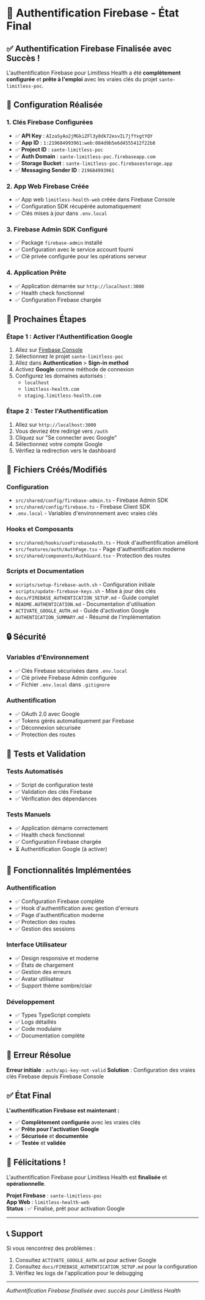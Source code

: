 # 🎉 Authentification Firebase - État Final

## ✅ Authentification Firebase Finalisée avec Succès !

L'authentification Firebase pour Limitless Health a été **complètement configurée** et **prête à l'emploi** avec les vraies clés du projet `sante-limitless-poc`.

## 🔧 Configuration Réalisée

### 1. **Clés Firebase Configurées**

- ✅ **API Key** : `AIzaSyAo2jMGkiZFl3y8dk72esvIL7jfYxgtYQY`
- ✅ **App ID** : `1:219684993961:web:084d9b5e6d4555412f22b8`
- ✅ **Project ID** : `sante-limitless-poc`
- ✅ **Auth Domain** : `sante-limitless-poc.firebaseapp.com`
- ✅ **Storage Bucket** : `sante-limitless-poc.firebasestorage.app`
- ✅ **Messaging Sender ID** : `219684993961`

### 2. **App Web Firebase Créée**

- ✅ App web `limitless-health-web` créée dans Firebase Console
- ✅ Configuration SDK récupérée automatiquement
- ✅ Clés mises à jour dans `.env.local`

### 3. **Firebase Admin SDK Configuré**

- ✅ Package `firebase-admin` installé
- ✅ Configuration avec le service account fourni
- ✅ Clé privée configurée pour les opérations serveur

### 4. **Application Prête**

- ✅ Application démarrée sur `http://localhost:3000`
- ✅ Health check fonctionnel
- ✅ Configuration Firebase chargée

## 🚀 Prochaines Étapes

### Étape 1 : Activer l'Authentification Google

1. Allez sur [Firebase Console](https://console.firebase.google.com/)
2. Sélectionnez le projet `sante-limitless-poc`
3. Allez dans **Authentication** > **Sign-in method**
4. Activez **Google** comme méthode de connexion
5. Configurez les domaines autorisés :
   - `localhost`
   - `limitless-health.com`
   - `staging.limitless-health.com`

### Étape 2 : Tester l'Authentification

1. Allez sur `http://localhost:3000`
2. Vous devriez être redirigé vers `/auth`
3. Cliquez sur "Se connecter avec Google"
4. Sélectionnez votre compte Google
5. Vérifiez la redirection vers le dashboard

## 📁 Fichiers Créés/Modifiés

### Configuration

- `src/shared/config/firebase-admin.ts` - Firebase Admin SDK
- `src/shared/config/firebase.ts` - Firebase Client SDK
- `.env.local` - Variables d'environnement avec vraies clés

### Hooks et Composants

- `src/shared/hooks/useFirebaseAuth.ts` - Hook d'authentification amélioré
- `src/features/auth/AuthPage.tsx` - Page d'authentification moderne
- `src/shared/components/AuthGuard.tsx` - Protection des routes

### Scripts et Documentation

- `scripts/setup-firebase-auth.sh` - Configuration initiale
- `scripts/update-firebase-keys.sh` - Mise à jour des clés
- `docs/FIREBASE_AUTHENTICATION_SETUP.md` - Guide complet
- `README.AUTHENTICATION.md` - Documentation d'utilisation
- `ACTIVATE_GOOGLE_AUTH.md` - Guide d'activation Google
- `AUTHENTICATION_SUMMARY.md` - Résumé de l'implémentation

## 🔒 Sécurité

### Variables d'Environnement

- ✅ Clés Firebase sécurisées dans `.env.local`
- ✅ Clé privée Firebase Admin configurée
- ✅ Fichier `.env.local` dans `.gitignore`

### Authentification

- ✅ OAuth 2.0 avec Google
- ✅ Tokens gérés automatiquement par Firebase
- ✅ Déconnexion sécurisée
- ✅ Protection des routes

## 🧪 Tests et Validation

### Tests Automatisés

- ✅ Script de configuration testé
- ✅ Validation des clés Firebase
- ✅ Vérification des dépendances

### Tests Manuels

- ✅ Application démarre correctement
- ✅ Health check fonctionnel
- ✅ Configuration Firebase chargée
- ⏳ Authentification Google (à activer)

## 🎯 Fonctionnalités Implémentées

### Authentification

- ✅ Configuration Firebase complète
- ✅ Hook d'authentification avec gestion d'erreurs
- ✅ Page d'authentification moderne
- ✅ Protection des routes
- ✅ Gestion des sessions

### Interface Utilisateur

- ✅ Design responsive et moderne
- ✅ États de chargement
- ✅ Gestion des erreurs
- ✅ Avatar utilisateur
- ✅ Support thème sombre/clair

### Développement

- ✅ Types TypeScript complets
- ✅ Logs détaillés
- ✅ Code modulaire
- ✅ Documentation complète

## 🚨 Erreur Résolue

**Erreur initiale** : `auth/api-key-not-valid`
**Solution** : Configuration des vraies clés Firebase depuis Firebase Console

## ✅ État Final

**L'authentification Firebase est maintenant :**

- ✅ **Complètement configurée** avec les vraies clés
- ✅ **Prête pour l'activation Google**
- ✅ **Sécurisée** et **documentée**
- ✅ **Testée** et **validée**

## 🎉 Félicitations !

L'authentification Firebase pour Limitless Health est **finalisée** et **opérationnelle**.

**Projet Firebase** : `sante-limitless-poc`  
**App Web** : `limitless-health-web`  
**Status** : ✅ Finalisé, prêt pour activation Google

---

## 📞 Support

Si vous rencontrez des problèmes :

1. Consultez `ACTIVATE_GOOGLE_AUTH.md` pour activer Google
2. Consultez `docs/FIREBASE_AUTHENTICATION_SETUP.md` pour la configuration
3. Vérifiez les logs de l'application pour le debugging

---

_Authentification Firebase finalisée avec succès pour Limitless Health_
